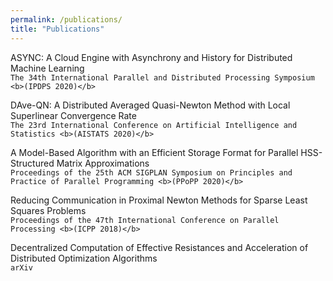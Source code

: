 ```yaml
---
permalink: /publications/
title: "Publications"
---
```



ASYNC: A Cloud Engine with Asynchrony and History for Distributed Machine Learning  
`The 34th International Parallel and Distributed Processing Symposium <b>(IPDPS 2020)</b>`

DAve-QN: A Distributed Averaged Quasi-Newton Method with Local Superlinear Convergence Rate  
`The 23rd International Conference on Artificial Intelligence and Statistics <b>(AISTATS 2020)</b>`

A Model-Based Algorithm with an Efficient Storage Format for Parallel HSS-Structured Matrix Approximations  
`Proceedings of the 25th ACM SIGPLAN Symposium on Principles and Practice of Parallel Programming <b>(PPoPP 2020)</b>`

Reducing Communication in Proximal Newton Methods for Sparse Least Squares Problems  
`Proceedings of the 47th International Conference on Parallel Processing <b>(ICPP 2018)</b>`

Decentralized Computation of Effective Resistances and Acceleration of Distributed Optimization Algorithms  
`arXiv`
